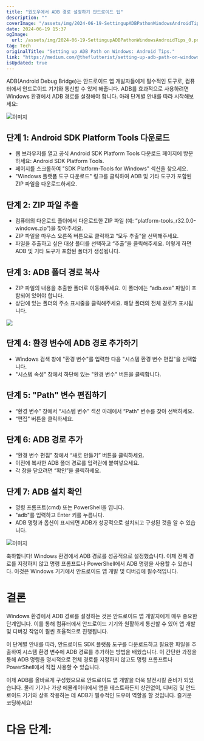 ```yaml
---
title: "윈도우에서 ADB 경로 설정하기 안드로이드 팁"
description: ""
coverImage: "/assets/img/2024-06-19-SettingupADBPathonWindowsAndroidTips_0.png"
date: 2024-06-19 15:37
ogImage:
  url: /assets/img/2024-06-19-SettingupADBPathonWindowsAndroidTips_0.png
tag: Tech
originalTitle: "Setting up ADB Path on Windows: Android Tips."
link: "https://medium.com/@theflutterist/setting-up-adb-path-on-windows-android-tips-5b5cdaa9084b"
isUpdated: true
---
```


ADB(Android Debug Bridge)는 안드로이드 앱 개발자들에게 필수적인 도구로, 컴퓨터에서 안드로이드 기기와 통신할 수 있게 해줍니다. ADB를 효과적으로 사용하려면 Windows 환경에서 ADB 경로를 설정해야 합니다. 아래 단계별 안내를 따라 시작해보세요:

![이미지](/assets/img/2024-06-19-SettingupADBPathonWindowsAndroidTips_0.png)

## 단계 1: Android SDK Platform Tools 다운로드

- 웹 브라우저를 열고 공식 Android SDK Platform Tools 다운로드 페이지에 방문하세요: Android SDK Platform Tools.
- 페이지를 스크롤하여 "SDK Platform-Tools for Windows" 섹션을 찾으세요.
- "Windows 플랫폼 도구 다운로드" 링크를 클릭하여 ADB 및 기타 도구가 포함된 ZIP 파일을 다운로드하세요.

<div class="content-ad"></div>

## 단계 2: ZIP 파일 추출

- 컴퓨터의 다운로드 폴더에서 다운로드한 ZIP 파일 (예: “platform-tools_r32.0.0-windows.zip”)을 찾아주세요.
- ZIP 파일을 마우스 오른쪽 버튼으로 클릭하고 “모두 추출”을 선택해주세요.
- 파일을 추출하고 싶은 대상 폴더를 선택하고 “추출”을 클릭해주세요. 이렇게 하면 ADB 및 기타 도구가 포함된 폴더가 생성됩니다.

## 단계 3: ADB 폴더 경로 복사

- ZIP 파일의 내용을 추출한 폴더로 이동해주세요. 이 폴더에는 “adb.exe” 파일이 포함되어 있어야 합니다.
- 상단에 있는 폴더의 주소 표시줄을 클릭해주세요. 해당 폴더의 전체 경로가 표시됩니다.

<div class="content-ad"></div>

<img src="/assets/img/2024-06-19-SettingupADBPathonWindowsAndroidTips_1.png" />

## 단계 4: 환경 변수에 ADB 경로 추가하기

- Windows 검색 창에 "환경 변수"를 입력한 다음 "시스템 환경 변수 편집"을 선택합니다.
- "시스템 속성" 창에서 하단에 있는 "환경 변수" 버튼을 클릭합니다.

## 단계 5: "Path" 변수 편집하기

<div class="content-ad"></div>

- “환경 변수” 창에서 “시스템 변수” 섹션 아래에서 “Path” 변수를 찾아 선택하세요.
- “편집” 버튼을 클릭하세요.

## 단계 6: ADB 경로 추가

- “환경 변수 편집” 창에서 “새로 만들기” 버튼을 클릭하세요.
- 이전에 복사한 ADB 폴더 경로를 입력란에 붙여넣으세요.
- 각 창을 닫으려면 “확인”을 클릭하세요.

## 단계 7: ADB 설치 확인

<div class="content-ad"></div>

- 명령 프롬프트(cmd) 또는 PowerShell을 엽니다.
- "adb"를 입력하고 Enter 키를 누릅니다.
- ADB 명령과 옵션이 표시되면 ADB가 성공적으로 설치되고 구성된 것을 알 수 있습니다.

![이미지](/assets/img/2024-06-19-SettingupADBPathonWindowsAndroidTips_2.png)

축하합니다! Windows 환경에서 ADB 경로를 성공적으로 설정했습니다. 이제 전체 경로를 지정하지 않고 명령 프롬프트나 PowerShell에서 ADB 명령을 사용할 수 있습니다. 이것은 Windows 기기에서 안드로이드 앱 개발 및 디버깅에 필수적입니다.

# 결론

<div class="content-ad"></div>

Windows 환경에서 ADB 경로를 설정하는 것은 안드로이드 앱 개발자에게 매우 중요한 단계입니다. 이를 통해 컴퓨터에서 안드로이드 기기와 원활하게 통신할 수 있어 앱 개발 및 디버깅 작업이 훨씬 효율적으로 진행됩니다.

이 단계별 안내를 따라, 안드로이드 SDK 플랫폼 도구를 다운로드하고 필요한 파일을 추출하여 시스템 환경 변수에 ADB 경로를 추가하는 방법을 배웠습니다. 이 간단한 과정을 통해 ADB 명령을 명시적으로 전체 경로를 지정하지 않고도 명령 프롬프트나 PowerShell에서 직접 사용할 수 있습니다.

이제 ADB를 올바르게 구성했으므로 안드로이드 앱 개발을 더욱 발전시킬 준비가 되었습니다. 물리 기기나 가상 에뮬레이터에서 앱을 테스트하든지 상관없이, 디버깅 및 안드로이드 기기와 상호 작용하는 데 ADB가 필수적인 도우미 역할을 할 것입니다. 즐거운 코딩하세요!

# 다음 단계:
